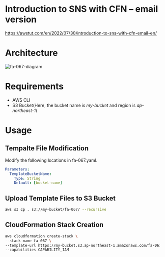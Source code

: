 # Introduction to SNS with CFN – email version

https://awstut.com/en/2022/07/30/introduction-to-sns-with-cfn-email-en/

# Architecture

![fa-067-diagram](https://user-images.githubusercontent.com/84276199/204088638-89bf21b0-4ff2-43a7-93e7-f7c87bfab9c0.png)

# Requirements

* AWS CLI
* S3 Bucket(Here, the bucket name is *my-bucket* and region is *ap-northeast-1*)

# Usage

## Tempalte File Modification

Modify the following locations in fa-067.yaml.

```yaml
Parameters:
  TemplateBucketName:
    Type: String
    Default: [bucket-name]
```

## Upload  Template Files to S3 Bucket

```bash
aws s3 cp . s3://my-bucket/fa-067/ --recursive
```

## CloudFormation Stack Creation

```bash
aws cloudformation create-stack \
--stack-name fa-067 \
--template-url https://my-bucket.s3.ap-northeast-1.amazonaws.com/fa-067/fa-067.yaml \
--capabilities CAPABILITY_IAM
```
